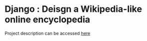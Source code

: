 # Django : Deisgn a Wikipedia-like online encyclopedia

Project description can be accessed [here](https://cs50.harvard.edu/web/2020/projects/1/wiki/)
